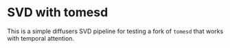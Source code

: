 # SVD with tomesd

This is a simple diffusers SVD pipeline for testing a fork of `tomesd` that works with temporal attention.